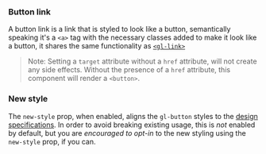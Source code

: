 ### Button link

A button link is a link that is styled to look like a button, semantically speaking it's a `<a>` tag
with the necessary classes added to make it look like a button, it shares the same functionality as [`<gl-link>`]

> Note: Setting a `target` attribute without a `href` attribute, will not create any side effects. Without the presence of a `href` attribute, this component will render a `<button>`.

[`<gl-link>`]: https://gitlab.com/gitlab-org/gitlab-ui/blob/master/documentation/link.md

### New style

The `new-style` prop, when enabled, aligns the `gl-button` styles to the
[design specifications](https://design.gitlab.com/components/buttons). In order
to avoid breaking existing usage, this is *not* enabled by default, but you are
*encouraged to opt-in* to the new styling using the `new-style` prop, if you can.
